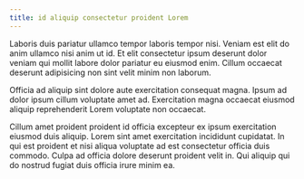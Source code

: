 ```yaml
---
title: id aliquip consectetur proident Lorem
---
```


Laboris duis pariatur ullamco tempor laboris tempor nisi. Veniam est elit do anim ullamco nisi anim ut id. Et elit consectetur ipsum deserunt dolor veniam qui mollit labore dolor pariatur eu eiusmod enim. Cillum occaecat deserunt adipisicing non sint velit minim non laborum.

Officia ad aliquip sint dolore aute exercitation consequat magna. Ipsum ad dolor ipsum cillum voluptate amet ad. Exercitation magna occaecat eiusmod aliquip reprehenderit Lorem voluptate non occaecat.

Cillum amet proident proident id officia excepteur ex ipsum exercitation eiusmod duis aliquip. Lorem sint amet exercitation incididunt cupidatat. In qui est proident et nisi aliqua voluptate ad est consectetur officia duis commodo. Culpa ad officia dolore deserunt proident velit in. Qui aliquip qui do nostrud fugiat duis officia irure minim ea.